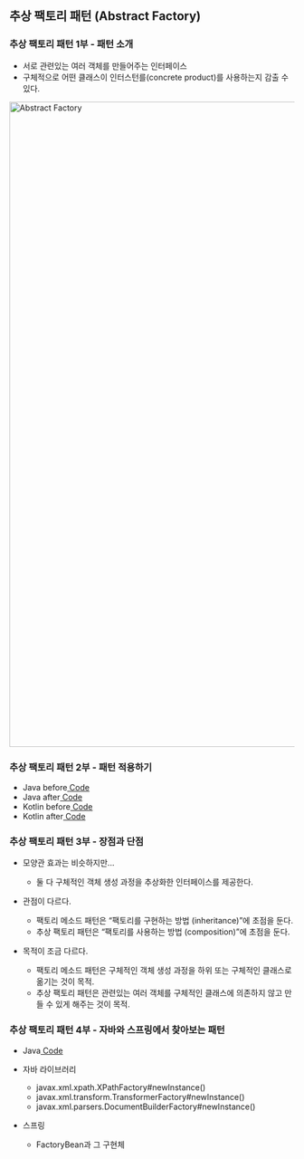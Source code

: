 ## 추상 팩토리 패턴 (Abstract Factory)

### 추상 팩토리 패턴 1부 - 패턴 소개

- 서로 관련있는 여러 객체를 만들어주는 인터페이스
- 구체적으로 어떤 클래스이 인터스턴를(concrete product)를 사용하는지 감출 수 있다.

<img width="1140" alt="Abstract Factory" src="https://user-images.githubusercontent.com/64997245/185747457-a93617d0-120b-4a0f-b4ba-85c8052169ae.png">

### 추상 팩토리 패턴 2부 - 패턴 적용하기

- Java
  before<a href="../../example/src/main/kotlin/com/example/_01_creational_patterns/_03_abstract_factory/java/_01_before">
  Code</a>
- Java
  after<a href="../../example/src/main/kotlin/com/example/_01_creational_patterns/_03_abstract_factory/java/_02_after">
  Code</a>
- Kotlin
  before<a href="../../example/src/main/kotlin/com/example/_01_creational_patterns/_03_abstract_factory/kt/_01_before">
  Code</a>
- Kotlin
  after<a href="../../example/src/main/kotlin/com/example/_01_creational_patterns/_03_abstract_factory/kt/_02_after">
  Code</a>

### 추상 팩토리 패턴 3부 - 장점과 단점

- 모양관 효과는 비슷하지만...
    - 둘 다 구체적인 객체 생성 과정을 추상화한 인터페이스를 제공한다.

- 관점이 다르다.
    - 팩토리 메소드 패턴은 “팩토리를 구현하는 방법 (inheritance)”에 초점을 둔다.
    - 추상 팩토리 패턴은 “팩토리를 사용하는 방법 (composition)”에 초점을 둔다.

- 목적이 조금 다르다.
    - 팩토리 메소드 패턴은 구체적인 객체 생성 과정을 하위 또는 구체적인 클래스로 옮기는 것이 목적.
    - 추상 팩토리 패턴은 관련있는 여러 객체를 구체적인 클래스에 의존하지 않고 만들 수 있게 해주는 것이 목적.

### 추상 팩토리 패턴 4부 - 자바와 스프링에서 찾아보는 패턴

- Java<a href="../../example/src/main/kotlin/com/example/_01_creational_patterns/_03_abstract_factory/java/_03_java">
  Code</a>

- 자바 라이브러리
    - javax.xml.xpath.XPathFactory#newInstance()
    - javax.xml.transform.TransformerFactory#newInstance()
    - javax.xml.parsers.DocumentBuilderFactory#newInstance()

- 스프링
    - FactoryBean과 그 구현체
